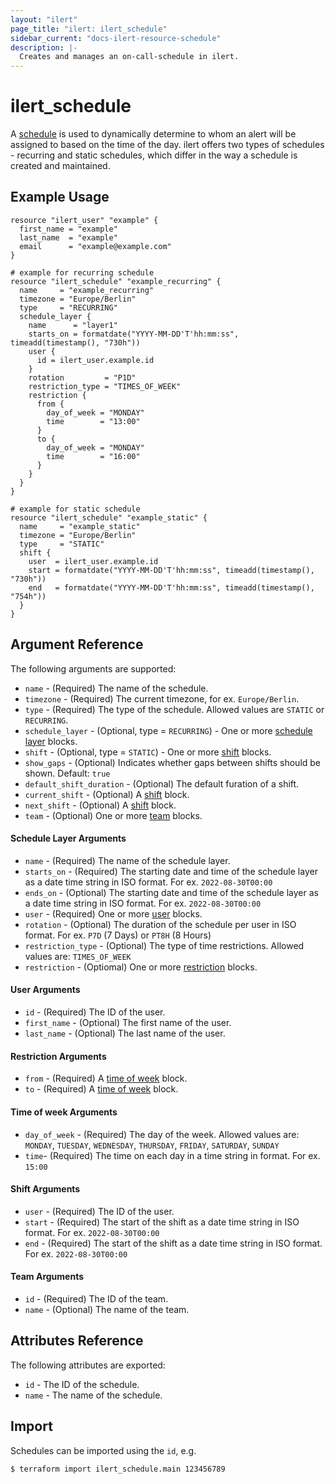 ```yaml
---
layout: "ilert"
page_title: "ilert: ilert_schedule"
sidebar_current: "docs-ilert-resource-schedule"
description: |-
  Creates and manages an on-call-schedule in ilert.
---
```


# ilert_schedule

A [schedule](https://api.ilert.com/api-docs/#tag/Schedules) is used to dynamically determine to whom an alert will be assigned to based on the time of the day. ilert offers two types of schedules - recurring and static schedules, which differ in the way a schedule is created and maintained.

## Example Usage

```hcl
resource "ilert_user" "example" {
  first_name = "example"
  last_name  = "example"
  email      = "example@example.com"
}

# example for recurring schedule
resource "ilert_schedule" "example_recurring" {
  name     = "example_recurring"
  timezone = "Europe/Berlin"
  type     = "RECURRING"
  schedule_layer {
    name      = "layer1"
    starts_on = formatdate("YYYY-MM-DD'T'hh:mm:ss", timeadd(timestamp(), "730h"))
    user {
      id = ilert_user.example.id
    }
    rotation         = "P1D"
    restriction_type = "TIMES_OF_WEEK"
    restriction {
      from {
        day_of_week = "MONDAY"
        time        = "13:00"
      }
      to {
        day_of_week = "MONDAY"
        time        = "16:00"
      }
    }
  }
}

# example for static schedule
resource "ilert_schedule" "example_static" {
  name     = "example_static"
  timezone = "Europe/Berlin"
  type     = "STATIC"
  shift {
    user  = ilert_user.example.id
    start = formatdate("YYYY-MM-DD'T'hh:mm:ss", timeadd(timestamp(), "730h"))
    end   = formatdate("YYYY-MM-DD'T'hh:mm:ss", timeadd(timestamp(), "754h"))
  }
}
```

## Argument Reference

The following arguments are supported:

- `name` - (Required) The name of the schedule.
- `timezone` - (Required) The current timezone, for ex. `Europe/Berlin`.
- `type` - (Required) The type of the schedule. Allowed values are `STATIC` or `RECURRING`.
- `schedule_layer` - (Optional, type = `RECURRING`) - One or more [schedule layer](#schedule-layer-arguments) blocks.
- `shift` - (Optional, type = `STATIC`) - One or more [shift](#shift-arguments) blocks.
- `show_gaps` - (Optional) Indicates whether gaps between shifts should be shown. Default: `true`
- `default_shift_duration` - (Optional) The default furation of a shift.
- `current_shift` - (Optional) A [shift](#shift-arguments) block.
- `next_shift` - (Optional) A [shift](#shift-arguments) block.
- `team` - (Optional) One or more [team](#team-arguments) blocks.

#### Schedule Layer Arguments

- `name` - (Required) The name of the schedule layer.
- `starts_on` - (Required) The starting date and time of the schedule layer as a date time string in ISO format. For ex. `2022-08-30T00:00`
- `ends_on` - (Optional) The starting date and time of the schedule layer as a date time string in ISO format. For ex. `2022-08-30T00:00`
- `user` - (Required) One or more [user](#user-arguments) blocks.
- `rotation` - (Optional) The duration of the schedule per user in ISO format. For ex. `P7D` (7 Days) or `PT8H` (8 Hours)
- `restriction_type` - (Optional) The type of time restrictions. Allowed values are: `TIMES_OF_WEEK`
- `restriction` - (Optiomal) One or more [restriction](#restriction-arguments) blocks.

#### User Arguments

- `id` - (Required) The ID of the user.
- `first_name` - (Optional) The first name of the user.
- `last_name` - (Optional) The last name of the user.

#### Restriction Arguments

- `from` - (Required) A [time of week](#time-of-week-arguments) block.
- `to` - (Required) A [time of week](#time-of-week-arguments) block.

#### Time of week Arguments

- `day_of_week` - (Required) The day of the week. Allowed values are: `MONDAY`, `TUESDAY`, `WEDNESDAY`, `THURSDAY`, `FRIDAY`, `SATURDAY`, `SUNDAY`
- `time`- (Required) The time on each day in a time string in format. For ex. `15:00`

#### Shift Arguments

- `user` - (Required) The ID of the user.
- `start` - (Required) The start of the shift as a date time string in ISO format. For ex. `2022-08-30T00:00`
- `end` - (Required) The start of the shift as a date time string in ISO format. For ex. `2022-08-30T00:00`

#### Team Arguments

- `id` - (Required) The ID of the team.
- `name` - (Optional) The name of the team.

## Attributes Reference

The following attributes are exported:

- `id` - The ID of the schedule.
- `name` - The name of the schedule.

## Import

Schedules can be imported using the `id`, e.g.

```sh
$ terraform import ilert_schedule.main 123456789
```
